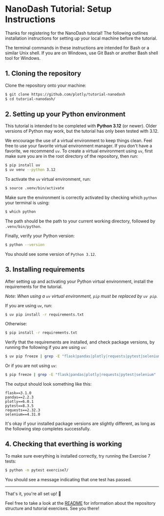 # NanoDash Tutorial: Setup Instructions

Thanks for registering for the NanoDash tutorial! The following outlines installation instructions for setting up your local machine before the tutorial.

The terminal commands in these instructions are intended for Bash or a similar Unix shell. If you are on Windows, use Git Bash or another  Bash shell tool for Windows.

## 1. Cloning the repository

Clone the repository onto your machine:

```bash
$ git clone https://github.com/plotly/tutorial-nanodash
$ cd tutorial-nanodash/
```

## 2. Setting up your Python environment

This tutorial is intended to be completed with **Python 3.12** (or newer). Older versions of Python may work, but the tutorial has only been tested with 3.12.

We encourage the use of a virtual environment to keep things clean. Feel free to use your favorite virtual environment manager. If you don't have a favorite, we recommend `uv`. To create a virtual environment using `uv`, first make sure you are in the root directory of the repository, then run:

```bash
$ pip install uv
$ uv venv --python 3.12
```

To activate the `uv` virtual environment, run:

```bash
$ source .venv/bin/activate
```

Make sure the environment is correctly activated by checking which `python` your terminal is using:

```bash
$ which python
```

The path should be the path to your current working directory, followed by `.venv/bin/python`.

Finally, verify your Python version:

```bash
$ python --version
```

You should see some version of `Python 3.12`.



## 3. Installing requirements

After setting up and activating your Python virtual environment, install the requirements for the tutorial.

_Note: When using a `uv` virtual environment, `pip` must be replaced by `uv pip`._

If you are using `uv`, run:

```bash
$ uv pip install -r requirements.txt
```

Otherwise:

```bash
$ pip install -r requirements.txt
```

Verify that the requirements are installed, and check package versions, by running the following if you are using `uv`:

```bash
$ uv pip freeze | grep -E "flask|pandas|plotly|requests|pytest|selenium"
```

Or if you are not using `uv`:

```bash
$ pip freeze | grep -E "flask|pandas|plotly|requests|pytest|selenium"
```

The output should look something like this:

```
flask==3.1.0
pandas==2.2.3
plotly==6.0.1
pytest==8.3.5
requests==2.32.3
selenium==4.31.0
```

It's okay if your installed package versions are slightly different, as long as the following step completes successfully.


## 4. Checking that everthing is working

To make sure everything is installed correctly, try running the Exercise 7 tests:

```bash
$ python -m pytest exercise7/
```

You should see a message indicating that one test has passed.

---

That's it, you're all set up!  🎉

Feel free to take a look at the [README](https://github.com/plotly/tutorial-nanodash/blob/main/README.md) for information about the repository structure and tutorial exercises. See you there!
